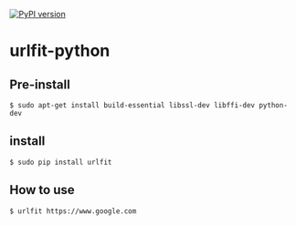 [![PyPI version](https://img.shields.io/pypi/v/urlfit.svg)](https://pypi.python.org/pypi/urlfit)

# urlfit-python

## Pre-install    
`$ sudo apt-get install build-essential libssl-dev libffi-dev python-dev` 

## install   
`$ sudo pip install urlfit`

## How to use
`$ urlfit https://www.google.com`


